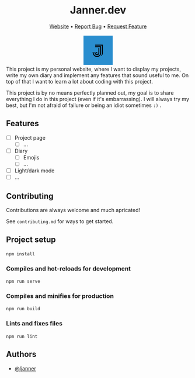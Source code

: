<div align="center">
	<h1>Janner.dev</h1> 
  <a href="https://loris.janner.dev">Website</a> • 
  <a href="https://github.com/ljanner/loris.janner.dev/issues/new">Report Bug</a> • 
  <a href="https://github.com/ljanner/loris.janner.dev/issues/new">Request Feature</a>
	<br>
	<br>
	<img src="./docs/logo.png" height="80">
</div>
This project is my personal website, where I want to display my projects, write my own diary and implement any features that sound useful to me. On top of that I want to learn a lot about coding with this project.

This project is by no means perfectly planned out, my goal is to share everything I do in this project (even if it's embarrassing). I will always try my best, but I'm not afraid of failure or being an idiot sometimes `:)` .

## Features

- [ ] Project page
  - [ ] ...
- [ ] Diary
  - [ ] Emojis
  - [ ] ...
- [ ] Light/dark mode
- [ ] ...

## Contributing

Contributions are always welcome and much apricated!

See `contributing.md` for ways to get started.

## Project setup

```
npm install
```

### Compiles and hot-reloads for development

```
npm run serve
```

### Compiles and minifies for production

```
npm run build
```

### Lints and fixes files

```
npm run lint
```

## Authors

- [@ljanner](https://www.github.com/ljanner)
